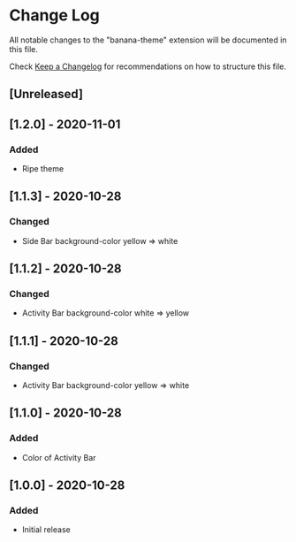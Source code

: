 # Change Log

All notable changes to the "banana-theme" extension will be documented in this file.

Check [Keep a Changelog](http://keepachangelog.com/) for recommendations on how to structure this file.

## [Unreleased]

## [1.2.0] - 2020-11-01
### Added
- Ripe theme

## [1.1.3] - 2020-10-28
### Changed
- Side Bar background-color yellow => white

## [1.1.2] - 2020-10-28
### Changed
- Activity Bar background-color white => yellow

## [1.1.1] - 2020-10-28
### Changed
- Activity Bar background-color yellow => white

## [1.1.0] - 2020-10-28
### Added
- Color of Activity Bar

## [1.0.0] - 2020-10-28
### Added
- Initial release
